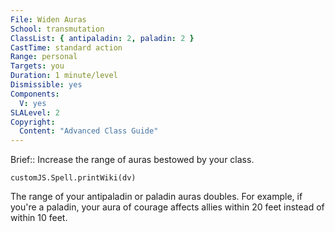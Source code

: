 ```yaml
---
File: Widen Auras
School: transmutation
ClassList: { antipaladin: 2, paladin: 2 }
CastTime: standard action
Range: personal
Targets: you
Duration: 1 minute/level
Dismissible: yes
Components:
  V: yes
SLALevel: 2
Copyright:
  Content: "Advanced Class Guide"
---
```

Brief:: Increase the range of auras bestowed by your class.

```dataviewjs
customJS.Spell.printWiki(dv)
```

The range of your antipaladin or paladin auras doubles. For example, if you're a paladin, your aura of courage affects allies within 20 feet instead of within 10 feet.

